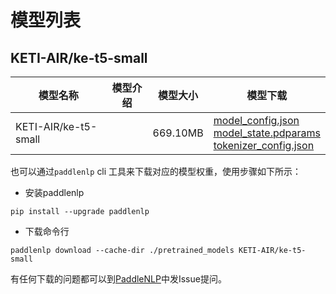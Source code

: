 #  模型列表

## KETI-AIR/ke-t5-small

| 模型名称 | 模型介绍 | 模型大小  | 模型下载 |
| --- | --- | --- | --- |
|KETI-AIR/ke-t5-small|  | 669.10MB | [model_config.json](https://bj.bcebos.com/paddlenlp/models/community/KETI-AIR/ke-t5-small/model_config.json)<br>[model_state.pdparams](https://bj.bcebos.com/paddlenlp/models/community/KETI-AIR/ke-t5-small/model_state.pdparams)<br>[tokenizer_config.json](https://bj.bcebos.com/paddlenlp/models/community/KETI-AIR/ke-t5-small/tokenizer_config.json) |

也可以通过`paddlenlp` cli 工具来下载对应的模型权重，使用步骤如下所示：

* 安装paddlenlp

```shell
pip install --upgrade paddlenlp
```

* 下载命令行

```shell
paddlenlp download --cache-dir ./pretrained_models KETI-AIR/ke-t5-small
```

有任何下载的问题都可以到[PaddleNLP](https://github.com/PaddlePaddle/PaddleNLP)中发Issue提问。